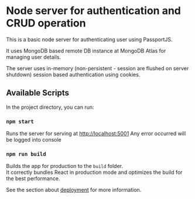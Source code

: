 # Node server for authentication and CRUD operation

This is a basic node server for authenticating user using PassportJS.

It uses MongoDB based remote DB instance at MongoDB Atlas for managing user details.

The server uses in-memory (non-persistent - session are flushed on server shutdown)
session based authentication using cookies.

## Available Scripts

In the project directory, you can run:

### `npm start`

Runs the server for serving at [http://localhost:5001](http://localhost:5001)
Any error occurred will be logged into console

### `npm run build`

Builds the app for production to the `build` folder.\
It correctly bundles React in production mode and optimizes the build for the best performance.

See the section about [deployment](https://facebook.github.io/create-react-app/docs/deployment) for more information.